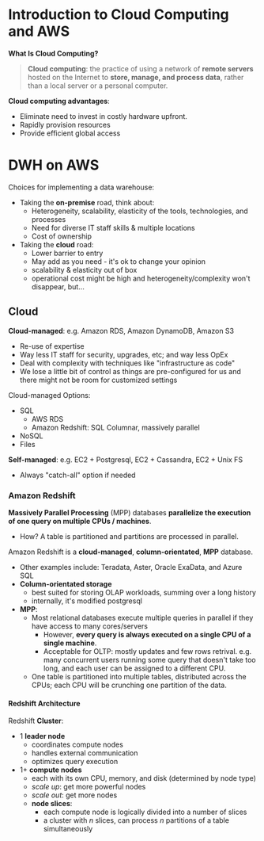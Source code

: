 # Introduction to Cloud Computing and AWS

**What Is Cloud Computing?**

> **Cloud computing**: the practice of using a network of **remote servers** hosted on the Internet to **store, manage, and process data**, rather than a local server or a personal computer.

**Cloud computing advantages**:
- Eliminate need to invest in costly hardware upfront.
- Rapidly provision resources
- Provide efficient global access

# DWH on AWS

Choices for implementing a data warehouse:
- Taking the **on-premise** road, think about:
  * Heterogeneity, scalability, elasticity of the tools, technologies, and processes
  * Need for diverse IT staff skills & multiple locations
  * Cost of ownership
- Taking the **cloud** road:
  * Lower barrier to entry
  * May add as you need - it's ok to change your opinion 
  * scalability & elasticity out of box
  * operational cost might be high and heterogeneity/complexity won't disappear, but...

## Cloud 

**Cloud-managed**: e.g. Amazon RDS, Amazon DynamoDB, Amazon S3
- Re-use of expertise
- Way less IT staff for security, upgrades, etc; and way less OpEx
- Deal with complexity with techniques like "infrastructure as code"
- We lose a little bit of control as things are pre-configured for us and there might not be room for customized settings

Cloud-managed Options:
- SQL
  * AWS RDS
  * Amazon Redshift: SQL Columnar, massively parallel 
- NoSQL
- Files

**Self-managed**: e.g. EC2 + Postgresql, EC2 + Cassandra, EC2 + Unix FS
- Always "catch-all" option if needed

### Amazon Redshift

**Massively Parallel Processing** (MPP) databases **parallelize the execution of one query on multiple CPUs / machines**. 
- How? A table is partitioned and partitions are processed in parallel.

Amazon Redshift is a **cloud-managed**, **column-orientated**, **MPP** database. 
- Other examples include: Teradata, Aster, Oracle ExaData, and Azure SQL
- **Column-orientated storage**
  * best suited for storing OLAP workloads, summing over a long history
  * internally, it's modified postgresql
- **MPP**:
  * Most relational databases execute multiple queries in parallel if they have access to many cores/servers
    - However, **every query is always executed on a single CPU of a single machine**.
    - Acceptable for OLTP: mostly updates and few rows retrival. e.g. many concurrent users running some query that doesn't take too long, and each user can be assigned to a different CPU. 
  * One table is partitioned into multiple tables, distributed across the CPUs; each CPU will be crunching one partition of the data. 
  
#### Redshift Architecture

Redshift **Cluster**: 
- 1 **leader node**
  * coordinates compute nodes
  * handles external communication
  * optimizes query execution
- 1+ **compute nodes**
  * each with its own CPU, memory, and disk (determined by node type)
  * *scale up*: get more powerful nodes
  * *scale out*: get more nodes
  * **node slices**:
    - each compute node is logically divided into a number of slices
    - a cluster with *n* slices, can process *n* partitions of a table simultaneously
  




